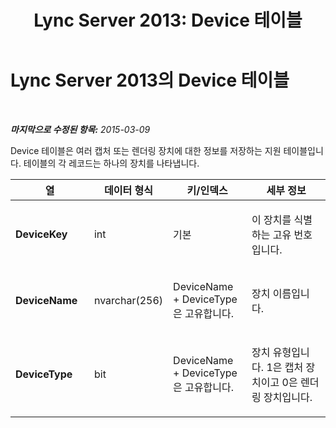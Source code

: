 ﻿---
title: 'Lync Server 2013: Device 테이블'
TOCTitle: Device 테이블
ms:assetid: d5a4f777-bc12-4ce8-bc0d-867d5e22b436
ms:mtpsurl: https://technet.microsoft.com/ko-kr/library/Gg398930(v=OCS.15)
ms:contentKeyID: 49305164
ms.date: 08/24/2015
mtps_version: v=OCS.15
ms.translationtype: HT
---

# Lync Server 2013의 Device 테이블

 

_**마지막으로 수정된 항목:** 2015-03-09_

Device 테이블은 여러 캡처 또는 렌더링 장치에 대한 정보를 저장하는 지원 테이블입니다. 테이블의 각 레코드는 하나의 장치를 나타냅니다.


<table>
<colgroup>
<col style="width: 25%" />
<col style="width: 25%" />
<col style="width: 25%" />
<col style="width: 25%" />
</colgroup>
<thead>
<tr class="header">
<th><strong>열</strong></th>
<th><strong>데이터 형식</strong></th>
<th><strong>키/인덱스</strong></th>
<th><strong>세부 정보</strong></th>
</tr>
</thead>
<tbody>
<tr class="odd">
<td><p><strong>DeviceKey</strong></p></td>
<td><p>int</p></td>
<td><p>기본</p></td>
<td><p>이 장치를 식별하는 고유 번호입니다.</p></td>
</tr>
<tr class="even">
<td><p><strong>DeviceName</strong></p></td>
<td><p>nvarchar(256)</p></td>
<td><p>DeviceName + DeviceType은 고유합니다.</p></td>
<td><p>장치 이름입니다.</p></td>
</tr>
<tr class="odd">
<td><p><strong>DeviceType</strong></p></td>
<td><p>bit</p></td>
<td><p>DeviceName + DeviceType은 고유합니다.</p></td>
<td><p>장치 유형입니다. 1은 캡처 장치이고 0은 렌더링 장치입니다.</p></td>
</tr>
</tbody>
</table>

